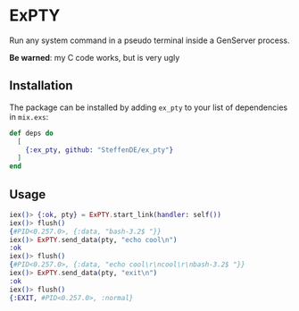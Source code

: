 # ExPTY

Run any system command in a pseudo terminal inside a GenServer process.

**Be warned**: my C code works, but is very ugly

## Installation

The package can be installed by adding `ex_pty` to your list of dependencies in `mix.exs`:

```elixir
def deps do
  [
    {:ex_pty, github: "SteffenDE/ex_pty"}
  ]
end
```

## Usage

```elixir
iex()> {:ok, pty} = ExPTY.start_link(handler: self())
iex()> flush()
{#PID<0.257.0>, {:data, "bash-3.2$ "}}
iex()> ExPTY.send_data(pty, "echo cool\n")
:ok
iex()> flush()
{#PID<0.257.0>, {:data, "echo cool\r\ncool\r\nbash-3.2$ "}}
iex()> ExPTY.send_data(pty, "exit\n")
:ok
iex()> flush()
{:EXIT, #PID<0.257.0>, :normal}
```
